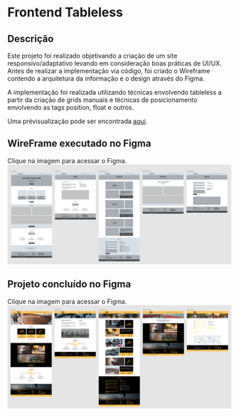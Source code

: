 # Frontend Tableless

## Descrição

Este projeto foi realizado objetivando a criação de um site responsivo/adaptativo levando em consideração boas práticas de UI/UX. Antes de realizar a implementação via código, foi criado o Wireframe contendo a arquitetura da informação e o design através do Figma.

A implementação foi realizada utilizando técnicas envolvendo tableless a partir da criação de grids manuais e técnicas de posicionamento envolvendo as tags position, float e outros.

Uma prévisualização pode ser encontrada [aqui](https://goliveirabr.github.io/bikcraft/).

## WireFrame executado no Figma

Clique na imagem para acessar o Figma.
[![Figma](/readme-img/figma-wire.png)](https://www.figma.com/file/bem0umXv3RkRU2fPhRnyMI/bikcraft-wireframe?node-id=0%3A1)

## Projeto concluído no Figma

Clique na imagem para acessar o Figma.
[![Figma](/readme-img/figma-design.png)](https://www.figma.com/file/Maziql5mSMKFoMc56Sxv5L/bikcraft-design?node-id=0%3A1)
